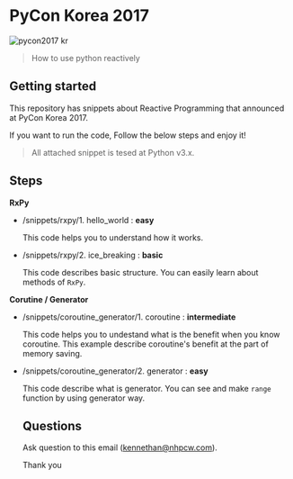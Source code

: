 # PyCon Korea 2017

![pycon2017 kr](http://www.pigno.se/static/assets/images/pycon2017.png)

> How to use python reactively

## Getting started

This repository has snippets about Reactive Programming that announced at PyCon Korea 2017.

If you want to run the code, Follow the below steps and enjoy it!

> All attached snippet is tesed at Python v3.x.

## Steps

**RxPy**

- /snippets/rxpy/1. hello_world : **easy**

  This code helps you to understand how it works.

- /snippets/rxpy/2. ice_breaking : **basic**

  This code describes basic structure.
  You can easily learn about methods of `RxPy`.

**Corutine / Generator**

- /snippets/coroutine_generator/1. coroutine : **intermediate**

  This code helps you to undestand what is the benefit when you know coroutine.
  This example describe coroutine's benefit at the part of memory saving.
  
- /snippets/coroutine_generator/2. generator : **easy**

  This code describe what is generator.
  You can see and make `range` function by using generator way.
  
  ## Questions
  
  Ask question to this email ([kennethan@nhpcw.com](kennethan@nhpcw.com)).
  
  Thank you
